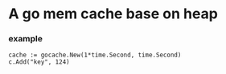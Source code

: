 # A go mem cache base on heap

### example
```
cache := gocache.New(1*time.Second, time.Second)
c.Add("key", 124)
```

